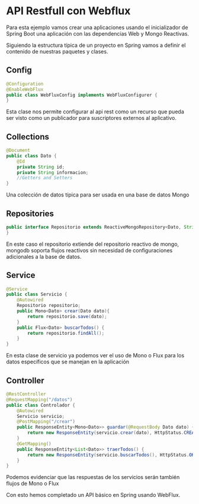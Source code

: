 # API Restfull con Webflux
Para esta ejemplo vamos crear una aplicaciones usando el inicializador de Spring Boot una aplicación con las dependencias Web y Mongo Reactivas. 

Siguiendo la estructura típica de un proyecto en Spring vamos a definir el contenido de nuestras paquetes y clases.

## Config
```java
@Configuration
@EnableWebFlux
public class WebFluxConfig implements WebFluxConfigurer {
}
```
Esta clase nos permite configurar al api rest como un recurso que pueda ser visto como un publicador para suscriptores externos al aplicativo.

## Collections

```java
@Document
public class Dato {
    @Id
    private String id;
    private String informacion;
    //Getters and Setters
}
```

Una colección de datos típica para ser usada en una base de datos Mongo



## Repositories
```java
public interface Repositorio extends ReactiveMongoRepository<Dato, String> {
}
```
En este caso el repositorio extiende del repositorio reactivo de mongo, mongodb soporta flujos reactivos sin necesidad de configuraciones adicionales a la base de datos.



## Service
```java
@Service
public class Servicio {
    @Autowired
    Repositorio repositorio;
    public Mono<Dato> crear(Dato dato){
        return repositorio.save(dato);
    }
    public Flux<Dato> buscarTodos() {
        return repositorio.findAll();
    }
}
```
En esta clase de servicio ya podemos ver el uso de Mono o Flux para los datos específicos que se manejan en la aplicación



## Controller
```java
@RestController
@RequestMapping("/datos")
public class Controlador {
    @Autowired
    Servicio servicio;
    @PostMapping("/crear")
    public ResponseEntity<Mono<Dato>> guardar(@RequestBody Dato dato) {
        return new ResponseEntity(servicio.crear(dato), HttpStatus.CREATED);
    }
    @GetMapping()
    public ResponseEntity<List<Dato>> traerTodos() {
        return new ResponseEntity(servicio.buscarTodos(), HttpStatus.OK);
    }
}
```
Podemos evidenciar que las respuestas de los servicios serán también flujos de Mono o Flux

Con esto hemos completado un API básico en Spring usando WebFlux.